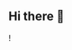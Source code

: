 ## Hi there 👋
! [](https://www.google.com/url?sa=i&url=https%3A%2F%2Fonepage.nownews.com%2Fnews%2F1002423&psig=AOvVaw1XXiMm1NGwhrZj7Ymt8dYV&ust=1740053350935000&source=images&cd=vfe&opi=89978449&ved=0CBQQjRxqFwoTCIiEpv7Zz4sDFQAAAAAdAAAAABAE)
<!--
**LreR/LreR** is a ✨ _special_ ✨ repository because its `README.md` (this file) appears on your GitHub profile.

Here are some ideas to get you started:

- 🔭 I’m currently working on ...
- 🌱 I’m currently learning ...
- 👯 I’m looking to collaborate on ...
- 🤔 I’m looking for help with ...
- 💬 Ask me about ...
- 📫 How to reach me: ...
- 😄 Pronouns: ...
- ⚡ Fun fact: ...
-->
